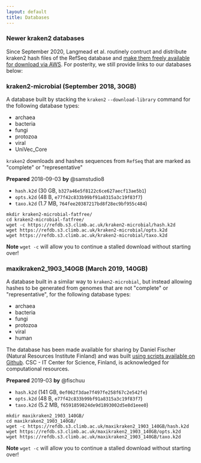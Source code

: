 ```yaml
---
layout: default
title: Databases
---
```


### Newer kraken2 databases
Since September 2020, Langmead et al. routinely contruct and distribute kraken2 hash files of the RefSeq database and [make them freely available for download via AWS](https://benlangmead.github.io/aws-indexes/k2). For posterity, we still provide links to our databases below:

### kraken2-microbial (September 2018, 30GB)
A database built by stacking the `kraken2` `--download-library` command for the following database types:

* archaea
* bacteria
* fungi
* protozoa
* viral
* UniVec_Core

`kraken2` downloads and hashes sequences from `RefSeq` that are marked as "complete" or "representative"

**Prepared** 2018-09-03 **by** @samstudio8
* `hash.k2d` (30 GB, `b327a46e5f8122c6ce627aecf13ae5b1`)
* `opts.k2d` (48 B, `e77f42c833b99bf91a8315a3c19f83f7`)
* `taxo.k2d` (1.7 MB, `764fee20387217bd8f28ec9bf955c484`)

```
mkdir kraken2-microbial-fatfree/
cd kraken2-microbial-fatfree/
wget -c https://refdb.s3.climb.ac.uk/kraken2-microbial/hash.k2d
wget https://refdb.s3.climb.ac.uk/kraken2-microbial/opts.k2d
wget https://refdb.s3.climb.ac.uk/kraken2-microbial/taxo.k2d
```
**Note** `wget -c` will allow you to continue a stalled download without starting over!


### maxikraken2_1903_140GB (March 2019, 140GB)
A database built in a similar way to `kraken2-microbial`, but instead allowing hashes to be generated from genomes that are not "complete" or "representative", for the following database types:

* archaea
* bacteria
* fungi
* protozoa
* viral
* human

The database has been made available for sharing by Daniel Fischer (Natural Resources Institute Finland) and was built [using scripts available on Github](https://github.com/fischuu/Kraken_db_install_scripts).
CSC - IT Center for Science, Finland, is acknowledged for computational resources.

**Prepared** 2019-03 **by** @fischuu
* `hash.k2d` (141 GB, `0ef062f3dae7f497fe258f67c2e542fe`)
* `opts.k2d` (48 B, `e77f42c833b99bf91a8315a3c19f83f7`)
* `taxo.k2d` (5.2 MB, `f6591859824de9d1893002d5e8d1eee0`)

```
mkdir maxikraken2_1903_140GB/
cd maxikraken2_1903_140GB/
wget -c https://refdb.s3.climb.ac.uk/maxikraken2_1903_140GB/hash.k2d
wget https://refdb.s3.climb.ac.uk/maxikraken2_1903_140GB/opts.k2d
wget https://refdb.s3.climb.ac.uk/maxikraken2_1903_140GB/taxo.k2d
```
**Note** `wget -c` will allow you to continue a stalled download without starting over!
